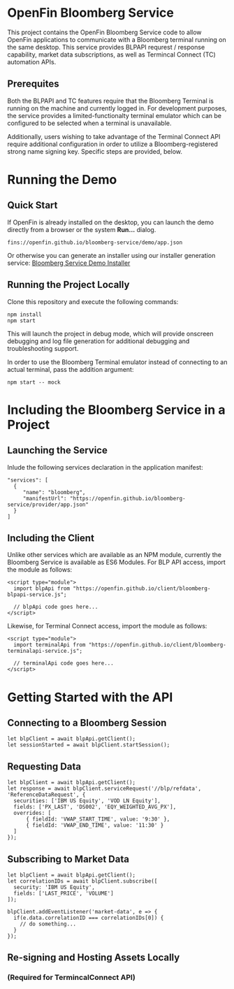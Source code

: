 # OpenFin Bloomberg Service

This project contains the OpenFin Bloomberg Service code to allow OpenFin applications to communicate with a Bloomberg terminal running on the same desktop. This service provides BLPAPI requrest / response capability, market data subscriptions, as well as Termincal Connect (TC) automation APIs.

## Prerequites

Both the BLPAPI and TC features require that the Bloomberg Terminal is running on the machine and currently logged in. For development purposes, the service provides a limited-functionalty terminal emulator which can be configured to be selected when a terminal is unavailable.

Additionally, users wishing to take advantage of the Terminal Connect API require additional configuration in order to utilize a Bloomberg-registered strong name signing key. Specific steps are provided, below.

# Running the Demo

## Quick Start

If OpenFin is already installed on the desktop, you can launch the demo directly from a browser or the system **Run...** dialog.

```
fins://openfin.github.io/bloomberg-service/demo/app.json
```

Or otherwise you can generate an installer using our installer generation service:
[Bloomberg Service Demo Installer](https://install.openfin.co/download/?os=win&config=https%3A%2F%2Fopenfin.github.io%2Fbloomberg-service%2Fdemo%2Fapp.json&fileName=bloomberg-service-demo-installer)

## Running the Project Locally

Clone this repository and execute the following commands:

```
npm install
npm start
```

This will launch the project in debug mode, which will provide onscreen debugging and log file generation for additional debugging and troubleshooting support.

In order to use the Bloomberg Terminal emulator instead of connecting to an actual terminal, pass the addition argument:

```
npm start -- mock
```

# Including the Bloomberg Service in a Project

## Launching the Service

Inlude the following services declaration in the application manifest:

```
"services": [
  {
     "name": "bloomberg",
     "manifestUrl": "https://openfin.github.io/bloomberg-service/provider/app.json"
  }
]
```

## Including the Client

Unlike other services which are available as an NPM module, currently the Bloomberg Service is available as ES6 Modules.
For BLP API access, import the module as follows:

```
<script type="module">
  import blpApi from "https://openfin.github.io/client/bloomberg-blpapi-service.js";
  
  // blpApi code goes here...
</script>
```

Likewise, for Terminal Connect access, import the module as follows:

```
<script type="module">
  import terminalApi from "https://openfin.github.io/client/bloomberg-terminalapi-service.js";
  
  // terminalApi code goes here...
</script>
```

# Getting Started with the API

## Connecting to a Bloomberg Session

```
let blpClient = await blpApi.getClient();
let sessionStarted = await blpClient.startSession();
```

## Requesting Data

```
let blpClient = await blpApi.getClient();
let response = await blpClient.serviceRequest('//blp/refdata', 'ReferenceDataRequest', {
  securities: ['IBM US Equity', 'VOD LN Equity'],
  fields: ['PX_LAST', 'DS002', 'EQY_WEIGHTED_AVG_PX'],
  overrides: [
      { fieldId: 'VWAP_START_TIME', value: '9:30' },
      { fieldId: 'VWAP_END_TIME', value: '11:30' }
  ]
});
```

## Subscribing to Market Data

```
let blpClient = await blpApi.getClient();
let correlationIDs = await blpClient.subscribe([
  security: 'IBM US Equity',
  fields: ['LAST_PRICE', 'VOLUME']
]);

blpClient.addEventListener('market-data', e => {
  if(e.data.correlationID === correlationIDs[0]) {
    // do something...
  }
});
```

## Re-signing and Hosting Assets Locally
### (Required for TermincalConnect API)

